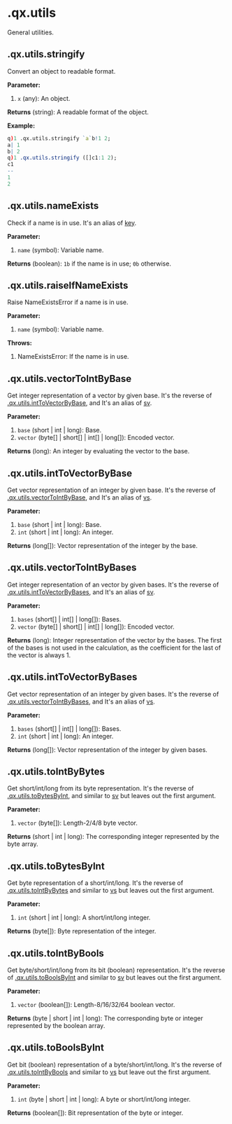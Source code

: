 
# .qx.utils


General utilities.

## .qx.utils.stringify


Convert an object to readable format.

**Parameter:**

1. `x` (any):  An object.


**Returns** (string):  A readable format of the object.


**Example:**

```q
q)1 .qx.utils.stringify `a`b!1 2;
a| 1
b| 2
q)1 .qx.utils.stringify ([]c1:1 2);
c1
--
1
2
```

## .qx.utils.nameExists


Check if a name is in use.
It's an alias of [key](https://code.kx.com/q/ref/key/#whether-a-name-is-defined).

**Parameter:**

1. `name` (symbol):  Variable name.


**Returns** (boolean):  `1b` if the name is in use; `0b` otherwise.

## .qx.utils.raiseIfNameExists


Raise NameExistsError if a name is in use.

**Parameter:**

1. `name` (symbol):  Variable name.


**Throws:**

1. NameExistsError:  If the name is in use.

## .qx.utils.vectorToIntByBase


Get integer representation of a vector by given base.
It's the reverse of [.qx.utils.intToVectorByBase](#qxutilsinttovectorbybase), and
It's an alias of [sv](https://code.kx.com/q/ref/sv/#base-to-integer).

**Parameter:**

1. `base` (short | int | long):  Base.
1. `vector` (byte[] | short[] | int[] | long[]):  Encoded vector.


**Returns** (long):  An integer by evaluating the vector to the base.

## .qx.utils.intToVectorByBase


Get vector representation of an integer by given base.
It's the reverse of [.qx.utils.vectorToIntByBase](#qxutilsvectortointbybase), and
It's an alias of [vs](https://code.kx.com/q/ref/vs/#base-x-representation).

**Parameter:**

1. `base` (short | int | long):  Base.
1. `int` (short | int | long):  An integer.


**Returns** (long[]):  Vector representation of the integer by the base.

## .qx.utils.vectorToIntByBases


Get integer representation of an vector by given bases.
It's the reverse of [.qx.utils.intToVectorByBases](#qxutilsinttovectorbybases), and
It's an alias of [sv](https://code.kx.com/q/ref/sv/#base-to-integer).

**Parameter:**

1. `bases` (short[] | int[] | long[]):  Bases.
1. `vector` (byte[] | short[] | int[] | long[]):  Encoded vector.


**Returns** (long):  Integer representation of the vector by the bases. The first of the bases is not used in the calculation,
as the coefficient for the last of the vector is always 1.

## .qx.utils.intToVectorByBases


Get vector representation of an integer by given bases.
It's the reverse of [.qx.utils.vectorToIntByBases](#qxutilsvectortointbybases), and
It's an alias of [vs](https://code.kx.com/q/ref/vs/#base-x-representation).

**Parameter:**

1. `bases` (short[] | int[] | long[]):  Bases.
1. `int` (short | int | long):  An integer.


**Returns** (long[]):  Vector representation of the integer by given bases.

## .qx.utils.toIntByBytes


Get short/int/long from its byte representation.
It's the reverse of [.qx.utils.toBytesByInt](#qxutilstobytesbyint), and
similar to [sv](https://code.kx.com/q/ref/sv/#bytes-to-integer) but leaves out the first argument.

**Parameter:**

1. `vector` (byte[]):  Length-2/4/8 byte vector.


**Returns** (short | int | long):  The corresponding integer represented by the byte array.

## .qx.utils.toBytesByInt


Get byte representation of a short/int/long.
It's the reverse of [.qx.utils.toIntByBytes](#qxutilstointbybytes) and
similar to [vs](https://code.kx.com/q/ref/vs/#byte-representation) but leaves out the first argument.

**Parameter:**

1. `int` (short | int | long):  A short/int/long integer.


**Returns** (byte[]):  Byte representation of the integer.

## .qx.utils.toIntByBools


Get byte/short/int/long from its bit (boolean) representation.
It's the reverse of [.qx.utils.toBoolsByInt](#qxutilstoboolsbyint) and
similar to [sv](https://code.kx.com/q/ref/sv/#bits-to-integer) but leaves out the first argument.

**Parameter:**

1. `vector` (boolean[]):  Length-8/16/32/64 boolean vector.


**Returns** (byte | short | int | long):  The corresponding byte or integer represented by the boolean array.

## .qx.utils.toBoolsByInt


Get bit (boolean) representation of a byte/short/int/long.
It's the reverse of [.qx.utils.toIntByBools](#qxutilstointbybools) and
similar to [vs](https://code.kx.com/q/ref/vs/#bit-representation) but leave out the first argument.

**Parameter:**

1. `int` (byte | short | int | long):  A byte or short/int/long integer.


**Returns** (boolean[]):  Bit representation of the byte or integer.

